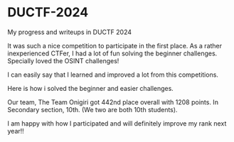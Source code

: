 # DUCTF-2024
My progress and writeups in DUCTF 2024

It was such a nice competition to participate in the first place. As a rather inexperienced CTFer, I had a lot of fun solving the beginner challenges. Specially loved the OSINT challenges!

I can easily say that I learned and improved a lot from this competitions.

Here is how i solved the beginner and easier challenges.

Our team, The Team Onigiri got 442nd place overall with 1208 points. In Secondary section, 10th. (We two are both 10th students).

I am happy with how I participated and will definitely improve my rank next year!!
